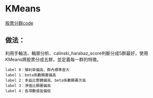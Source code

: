 # KMeans
[股票分群code](https://github.com/jiaying777/E.SUN_Fugle_project/blob/master/KMeans/Kmeans.ipynb)<br>
## 做法：
利用手軸法、輪廓分析、calinski_harabaz_score判斷分成5群最好，使用KMeans將股票分成五群，並定義每一群的特徵。<br>

    label 0：殖利率偏高、群內標準差大
    label 1：beta係數顯著偏高
    label 2：本益比整體偏高、beta係數顯著次高
    label 3：淨值比顯著偏高
    label 4：各項數值皆偏低
